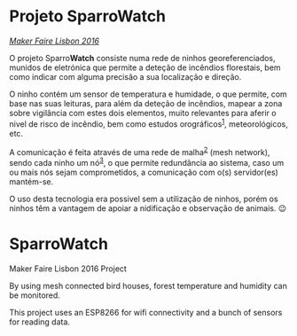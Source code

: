 # Projeto Sparro**Watch** #
[*Maker Faire Lisbon 2016*](http://makerfairelisbon.com/pt/)

O projeto Sparro**Watch** consiste numa rede de ninhos georeferenciados, munidos de eletrónica que permite a deteção de incêndios florestais, bem como indicar com alguma precisão a sua localização e direção.

O ninho contém um sensor de temperatura e humidade, o que permite, com base nas suas leituras, para além da deteção de incêndios, mapear a zona sobre vigilância com estes dois elementos, muito relevantes para aferir o nivel de risco de incêndio, bem como estudos  orográficos<sup>[1](https://pt.wikipedia.org/wiki/Orografia)</sup>, meteorológicos, etc.

A comunicação é feita através de uma rede de malha<sup>[2](https://pt.wikipedia.org/wiki/Redes_Mesh)</sup> (mesh network), sendo cada ninho um nó<sup>[3](https://pt.wikipedia.org/wiki/N%C3%B3_%28redes_de_comunica%C3%A7%C3%A3o%29)</sup>, o que permite redundância ao sistema, caso um ou mais nós sejam comprometidos, a comunicação com o(s) servidor(es) mantém-se.

O uso desta tecnologia era possivel sem a utilização de ninhos, porém os ninhos têm a vantagem de apoiar a nidificação e observação de animais. :wink:


# SparroWatch
Maker Faire Lisbon 2016 Project

By using mesh connected bird houses, forest temperature and humidity can be monitored.

This project uses an ESP8266 for wifi connectivity and a bunch of sensors for reading data.

